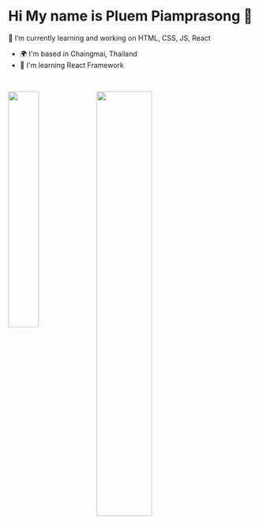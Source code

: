  # Hi  My name is Pluem Piamprasong 👋

🌱 I’m currently learning and working on HTML, CSS, JS, React

* 🌍  I'm based in Chaingmai, Thailand
* 🧠  I'm learning React Framework

$~~~~~~~~~~~$

<img align="left" width="35%" src="https://github-readme-stats.vercel.app/api/top-langs/?username=pluem544&show_icons=true&theme=dark">
<img align="left" width="47%" src="https://github-readme-stats.vercel.app/api?username=pluem544&show_icons=true&theme=dark" />


